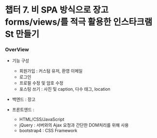 # 챕터 7. 비 SPA 방식으로 장고 forms/views/를 적극 활용한 인스타크램 St 만들기

### OverView

- 기능 구성
  - 회원가입 : 커스텀 유저, 환영 이메일
  - 로그인 
  - 프로필 수정 및 암호 수정
  - 포스팅 쓰기 : 사진 및 caption, 다수 태그, location

- 백엔드 : 장고
- 프론트엔드 : 
  - HTML/CSS/JavaScript
  - jQuery : 서버와의 Ajax 요청과 간단한 DOM처리를 위해 사용
  - bootstrap4 : CSS Framework

